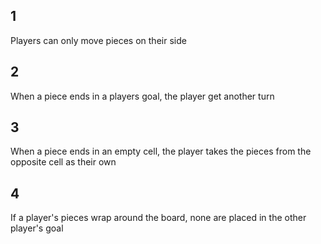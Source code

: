 ## 1
Players can only move pieces on their side

## 2
When a piece ends in a players goal, the player get another turn

## 3
When a piece ends in an empty cell, the player takes the pieces
from the opposite cell as their own

## 4
If a player's pieces wrap around the board, none are placed in the
other player's goal